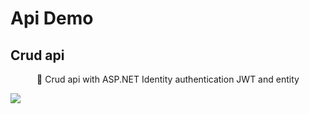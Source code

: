 # Api Demo 

## Crud api 

<p align="center">🚀 Crud api with ASP.NET Identity authentication JWT and entity</p>

<img src="https://img.shields.io/static/v1?label=Blog&message=CRUD API&color=7159c1&style=for-the-badge&logo=ghost"/>
